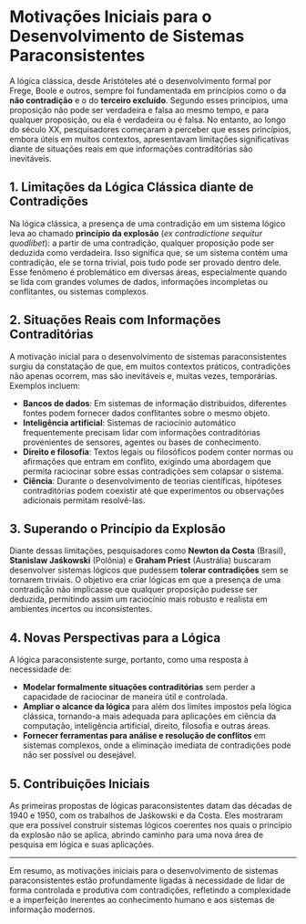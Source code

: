 
# Motivações Iniciais para o Desenvolvimento de Sistemas Paraconsistentes

A lógica clássica, desde Aristóteles até o desenvolvimento formal por Frege, Boole e outros, sempre foi fundamentada em princípios como o da **não contradição** e o do **terceiro excluído**. Segundo esses princípios, uma proposição não pode ser verdadeira e falsa ao mesmo tempo, e para qualquer proposição, ou ela é verdadeira ou é falsa. No entanto, ao longo do século XX, pesquisadores começaram a perceber que esses princípios, embora úteis em muitos contextos, apresentavam limitações significativas diante de situações reais em que informações contraditórias são inevitáveis.

## 1. Limitações da Lógica Clássica diante de Contradições

Na lógica clássica, a presença de uma contradição em um sistema lógico leva ao chamado **princípio da explosão** (*ex contradictione sequitur quodlibet*): a partir de uma contradição, qualquer proposição pode ser deduzida como verdadeira. Isso significa que, se um sistema contém uma contradição, ele se torna trivial, pois tudo pode ser provado dentro dele. Esse fenômeno é problemático em diversas áreas, especialmente quando se lida com grandes volumes de dados, informações incompletas ou conflitantes, ou sistemas complexos.

## 2. Situações Reais com Informações Contraditórias

A motivação inicial para o desenvolvimento de sistemas paraconsistentes surgiu da constatação de que, em muitos contextos práticos, contradições não apenas ocorrem, mas são inevitáveis e, muitas vezes, temporárias. Exemplos incluem:

- **Bancos de dados**: Em sistemas de informação distribuídos, diferentes fontes podem fornecer dados conflitantes sobre o mesmo objeto.
- **Inteligência artificial**: Sistemas de raciocínio automático frequentemente precisam lidar com informações contraditórias provenientes de sensores, agentes ou bases de conhecimento.
- **Direito e filosofia**: Textos legais ou filosóficos podem conter normas ou afirmações que entram em conflito, exigindo uma abordagem que permita raciocinar sobre essas contradições sem colapsar o sistema.
- **Ciência**: Durante o desenvolvimento de teorias científicas, hipóteses contraditórias podem coexistir até que experimentos ou observações adicionais permitam resolvê-las.

## 3. Superando o Princípio da Explosão

Diante dessas limitações, pesquisadores como **Newton da Costa** (Brasil), **Stanislaw Jaśkowski** (Polônia) e **Graham Priest** (Austrália) buscaram desenvolver sistemas lógicos que pudessem **tolerar contradições** sem se tornarem triviais. O objetivo era criar lógicas em que a presença de uma contradição não implicasse que qualquer proposição pudesse ser deduzida, permitindo assim um raciocínio mais robusto e realista em ambientes incertos ou inconsistentes.

## 4. Novas Perspectivas para a Lógica

A lógica paraconsistente surge, portanto, como uma resposta à necessidade de:

- **Modelar formalmente situações contraditórias** sem perder a capacidade de raciocinar de maneira útil e controlada.
- **Ampliar o alcance da lógica** para além dos limites impostos pela lógica clássica, tornando-a mais adequada para aplicações em ciência da computação, inteligência artificial, direito, filosofia e outras áreas.
- **Fornecer ferramentas para análise e resolução de conflitos** em sistemas complexos, onde a eliminação imediata de contradições pode não ser possível ou desejável.

## 5. Contribuições Iniciais

As primeiras propostas de lógicas paraconsistentes datam das décadas de 1940 e 1950, com os trabalhos de Jaśkowski e da Costa. Eles mostraram que era possível construir sistemas lógicos coerentes nos quais o princípio da explosão não se aplica, abrindo caminho para uma nova área de pesquisa em lógica e suas aplicações.

---

Em resumo, as motivações iniciais para o desenvolvimento de sistemas paraconsistentes estão profundamente ligadas à necessidade de lidar de forma controlada e produtiva com contradições, refletindo a complexidade e a imperfeição inerentes ao conhecimento humano e aos sistemas de informação modernos.
```
